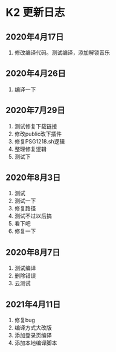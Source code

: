 # K2 更新日志
 
## 2020年4月17日

1. 修改编译代码。测试编译，添加解锁音乐   

## 2020年4月26日

1. 编译一下

## 2020年7月29日

1. 测试修复下载链接
2. 修改public改下插件
3. 修复PSG1218.sh逻辑
4. 整理修复逻辑
5. 测试下

## 2020年8月3日

1. 测试
2. 测试一下
3. 修复路径
4. 测试不过以后搞
5. 看下吧
6. 修复一下

## 2020年8月7日

1. 测试编译
2. 删除错误
3. 云测试

## 2021年4月11日

1. 修复bug
2. 编译方式大改版
3. 添加登录页编译
4. 添加本地编译脚本
